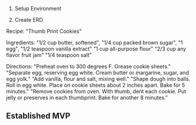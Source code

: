 

1. Setup Environment

2. Create ERD

Recipe: "Thumb Print Cookies"

Ingredients: "1/2 cup butter, softened",
            "1/4 cup packed brown sugar",
            "1 egg",
            "1/2 teaspoon vanilla extract"
            "1 cup all-purpose flour"
            "2/3 cup any flavor fruit jam"
            "1/4 teaspoon salt"
            
Directions: "Preheat oven to 300 degrees F. Grease cookie sheets."
            "Separate egg, reserving egg white. Cream butter or margarine, sugar, and egg yolk."
            "Add vanilla, flour and salt, mixing well."
            "Shape dough into balls. Roll in egg white. Place on cookie sheets about 2 inches apart. Bake for 5 minutes."
            "Remove cookies from oven. With thumb, dent each cookie. Put jelly or preserves in each thumbprint. Bake for another 8 minutes."
## Established MVP


